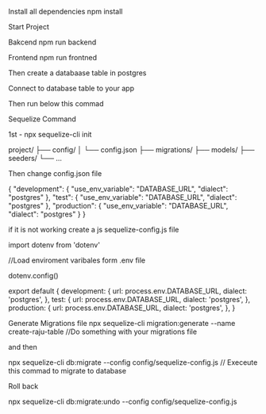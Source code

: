 Install all dependencies
npm install

Start Project 

Bakcend
npm run backend

Frontend
npm run frontned


Then create a databaase table in postgres

Connect to database table to your app 

Then run below this commad

Sequelize Command

1st  - 
npx sequelize-cli init

project/
├── config/
│   └── config.json
├── migrations/
├── models/
├── seeders/
└── ...

Then change config.json file

{
  "development": {
    "use_env_variable": "DATABASE_URL",
    "dialect": "postgres"
  },
  "test": {
    "use_env_variable": "DATABASE_URL",
    "dialect": "postgres"
  },
  "production": {
    "use_env_variable": "DATABASE_URL",
    "dialect": "postgres"
  }
}

if it is not working create a js sequelize-config.js file 

import dotenv from 'dotenv'

//Load enviroment varibales form .env file 

dotenv.config()


export default {
    development: {
        url: process.env.DATABASE_URL,
        dialect: 'postgres',
      },
      test: {
        url: process.env.DATABASE_URL,
        dialect: 'postgres',
      },
      production: {
        url: process.env.DATABASE_URL,
        dialect: 'postgres',
      },
}

Generate Migrations file 
npx sequelize-cli migration:generate --name create-raju-table //Do something with your migrations file

and then


npx sequelize-cli db:migrate --config config/sequelize-config.js // Execeute this commad to migrate to database

Roll back

npx sequelize-cli db:migrate:undo --config config/sequelize-config.js





